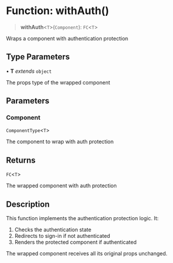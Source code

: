 # Function: withAuth()

> **withAuth**\<`T`\>(`Component`): `FC`\<`T`\>

Wraps a component with authentication protection

## Type Parameters

• **T** *extends* `object`

The props type of the wrapped component

## Parameters

### Component

`ComponentType`\<`T`\>

The component to wrap with auth protection

## Returns

`FC`\<`T`\>

The wrapped component with auth protection

## Description

This function implements the authentication protection logic. It:
1. Checks the authentication state
2. Redirects to sign-in if not authenticated
3. Renders the protected component if authenticated

The wrapped component receives all its original props unchanged.
